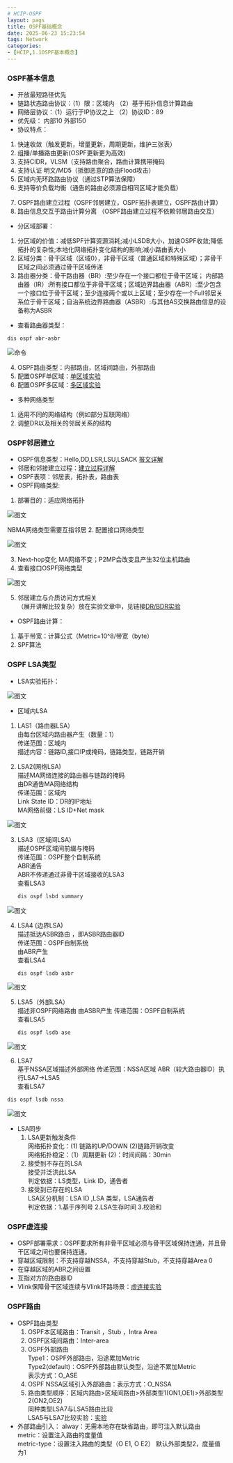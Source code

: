 ```yaml
---
# HCIP-OSPF
layout: pags
title: OSPF基础概念
date: 2025-06-23 15:23:54
tags: Network
categories: 
- [HCIP,1.1OSPF基本概念]
---
```


### OSPF基本信息
   
- 开放最短路径优先
- 链路状态路由协议：（1）限：区域内 （2）基于拓扑信息计算路由
- 网络层协议：（1）运行于IP协议之上 （2）协议ID：89
- 优先级： 内部10 外部150
- 协议特点：
1. 快速收敛（触发更新，增量更新，周期更新，维护三张表）
2. 组播/单播路由更新(OSPF更新更为高效)
3. 支持CIDR，VLSM（支持路由聚合，路由计算携带掩码
4. 支持认证 明文/MD5（抵御恶意的路由Flood攻击）
5. 区域内无环路路由协议（通过STP算法保障）
6. 支持等价负载均衡（通告的路由必须源自相同区域才能负载）
<!-- more -->
7. OSPF路由建立过程（OSPF邻居建立，OSPF拓扑表建立，OSPF路由计算）
8. 路由信息交互于路由计算分离 （OSPF路由建立过程不依赖邻居路由交互）
- 分区域部署：
1. 分区域的价值：减低SPF计算资源消耗;减小LSDB大小，加速OSPF收敛;降低拓扑的复杂性;本地化网络拓扑变化结构的影响;减小路由表大小
2. 区域分类：骨干区域（区域0），非骨干区域（普通区域和特殊区域）；非骨干区域之间必须通过骨干区域传递
3. 路由器分类：骨干路由器（BR）:至少存在一个接口都位于骨干区域； 内部路由器（IR）:所有接口都位于非骨干区域；区域边界路由器（ABR）:至少包含一个接口位于骨干区域；至少连接两个或以上区域；至少存在一个Full邻居关系位于骨干区域；自治系统边界路由器（ASBR）:与其他AS交换路由信息的设备称为ASBR 
- 查看路由器类型：
```bash
dis ospf abr-asbr
```

![命令](../imgs/2025.6.25-1.png)

4. OSPF路由类型：内部路由，区域间路由，外部路由 
5. 配置OSPF单区域：[单区域实验](https://symye.github.io/2025/06/25/OSPF%E5%8D%95%E5%A4%9A%E5%8C%BA%E5%9F%9F%E5%AE%9E%E9%AA%8C/)
6. 配置OSPF多区域：[多区域实验](https://symye.github.io/2025/06/25/OSPF%E5%8D%95%E5%A4%9A%E5%8C%BA%E5%9F%9F%E5%AE%9E%E9%AA%8C/)
- 多种网络类型
1. 适用不同的网络结构（例如部分互联网络）
2. 调整DR以及相关的邻居关系的结构

### OSPF邻居建立

- OSPF信息类型：Hello,DD,LSR,LSU,LSACK [报文详解](https://symye.github.io/2025/06/23/OSPF%E9%82%BB%E5%B1%85%E6%8A%A5%E6%96%87%E8%AF%A6%E8%A7%A3/)
- 邻居和邻接建立过程：[建立过程详解](https://symye.github.io/2025/06/25/OSPF%E9%82%BB%E5%B1%85%E5%92%8C%E9%82%BB%E6%8E%A5%E5%BB%BA%E7%AB%8B%E8%BF%87%E7%A8%8B%E8%AF%A6%E8%A7%A3/)
- OSPF表项：邻居表，拓扑表，路由表
- OSPF网络类型:
1. 部署目的：适应网络拓扑

![图文](../imgs/2025.6.25-2.png)

  NBMA网络类型需要互指邻居
2. 配置接口网络类型

![图文](../imgs/2025.6.25-3.png)

3. Next-hop变化
MA网络不变；P2MP会改变且产生32位主机路由
4. 查看接口OSPF网络类型

![图文](../imgs/2025.6.25-4.png)

5. 邻居建立与介质访问方式相关  
（展开讲解比较复杂）放在实验文章中，见链接[DR/BDR实验](https://symye.github.io/2025/06/25/DR%E5%92%8CBDR%E5%AE%9E%E9%AA%8C-%E7%BD%91%E7%BB%9C%E7%B1%BB%E5%9E%8B/)

- OSPF路由计算：
1. 基于带宽：计算公式（Metric=10^8/带宽（byte）
2. SPF算法

### OSPF LSA类型

- LSA实验拓扑：

![图文](../imgs/2025.6.25-5.png)

- 区域内LSA
1. LAS1（路由器LSA）  
   由每台区域内路由器产生（数量：1）  
   传递范围：区域内  
   描述内容：链路ID,接口IP或掩码，链路类型，链路开销  
   
2. LSA2(网络LSA)  
   描述MA网络连接的路由器与链路的掩码  
   由DR通告MA网络结构  
   传递范围：区域内  
   Link State ID：DR的IP地址    
   MA网络前缀：LS ID+Net mask

![图文](../imgs/2025.6.25-6.png)
  
3. LSA3（区域间LSA）  
   描述OSPF区域间前缀与掩码  
   传递范围：OSPF整个自制系统  
   ABR通告  
   ABR不传递通过非骨干区域接收的LSA3  
   查看LSA3

   ```bash
   dis ospf lsbd summary
   ```

![图文](../imgs/2025.6.25-7.png)

4. LSA4 (边界LSA)  
   描述抵达ASBR路由 ，即ASBR路由器ID  
   传递范围：OSPF自制系统  
   由ABR产生  
   查看LSA4
   
   ```bash
   dis ospf lsdb asbr
   ```
 ![图文](../imgs/2025.6.25-8.png)

5. LSA5（外部LSA）  
   描述非OSPF网络路由
   由ASBR产生
   传递范围：OSPF自制系统  
   查看LSA5

   ```bash
   dis ospf lsdb ase
   ```

 ![图文](../imgs/2025.6.25-9.png)

 6. LSA7  
   基于NSSA区域描述外部网络
   传递范围：NSSA区域
   ABR（较大路由器ID）执行LSA7->LSA5  
   查看LSA7

   ```bash
   dis ospf lsdb nssa
   ```
 ![图文](../imgs/2025.6.25-10.png)

- LSA同步
  1. LSA更新触发条件  
    网络拓扑变化：(1) 链路的UP/DOWN (2)链路开销改变  
    网络拓扑稳定：（1）周期更新 (2)：时间间隔：30min
  2. 接受到不存在的LSA  
    接受并泛洪此LSA  
    判定依据：LS类型，Link ID，通告者
  3. 接受到已存在的LSA  
    LSA区分机制：LSA ID ,LSA 类型，LSA通告者  
    判定依据：1.基于序列号  2.LSA生存时间 3.校验和  

### OSPF虚连接

- OSPF部署需求：OSPF要求所有非骨干区域必须与骨干区域保持连通，并且骨干区域之间也要保持连通。
- 穿越区域限制：不支持穿越NSSA，不支持穿越Stub，不支持穿越Area 0
- 在穿越区域的ABR之间设置
- 互指对方的路由器ID
- Vlink保障骨干区域连续与Vlink环路场景：[虚连接实验](https://symye.github.io/2025/06/25/OSPF%E8%99%9A%E8%BF%9E%E6%8E%A5/)
  
### OSPF路由

- OSPF路由类型
  1. OSPF本区域路由：Transit ，Stub ，Intra Area
  2. OSPF区域间路由：Inter-area
  3. OSPF外部路由  
       Type1：OSPF外部路由，沿途累加Metric  
       Type2(default)：OSPF外部路由默认类型，沿途不累加Metric  
       表示方式：O_ASE  
  4. OSPF NSSA区域引入外部路由：表示方式：O_NSSA
  5. 路由类型顺序：区域内路由>区域间路由>外部类型1(ON1,OE1)>外部类型2(ON2,OE2)  
       同种类型LSA7与LSA5路由比较  
       LSA5与LSA7比较实验：[实验](https://symye.github.io/2025/06/25/LSA5%E5%92%8CLSA7%E7%9A%84%E6%AF%94%E8%BE%83%E5%AE%9E%E9%AA%8C/)
- 外部路由引入： 
   alway：无需本地存在缺省路由，即可注入默认路由  
   metric：设置注入路由的度量值  
   metric-type：设置注入路由的类型（O E1, O E2） 
   默认外部类型2，度量值为1  


  





    





   


   



